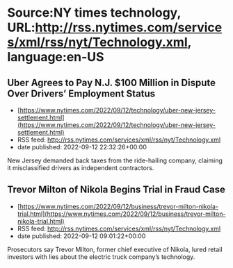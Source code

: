 # Source:NY times technology, URL:http://rss.nytimes.com/services/xml/rss/nyt/Technology.xml, language:en-US

## Uber Agrees to Pay N.J. $100 Million in Dispute Over Drivers’ Employment Status
 - [https://www.nytimes.com/2022/09/12/technology/uber-new-jersey-settlement.html](https://www.nytimes.com/2022/09/12/technology/uber-new-jersey-settlement.html)
 - RSS feed: http://rss.nytimes.com/services/xml/rss/nyt/Technology.xml
 - date published: 2022-09-12 22:32:26+00:00

New Jersey demanded back taxes from the ride-hailing company, claiming it misclassified drivers as independent contractors.

## Trevor Milton of Nikola Begins Trial in Fraud Case
 - [https://www.nytimes.com/2022/09/12/business/trevor-milton-nikola-trial.html](https://www.nytimes.com/2022/09/12/business/trevor-milton-nikola-trial.html)
 - RSS feed: http://rss.nytimes.com/services/xml/rss/nyt/Technology.xml
 - date published: 2022-09-12 09:01:22+00:00

Prosecutors say Trevor Milton, former chief executive of Nikola, lured retail investors with lies about the electric truck company’s technology.

